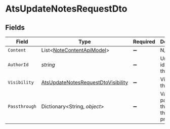 # AtsUpdateNotesRequestDto


## Fields

| Field                                                                                               | Type                                                                                                | Required                                                                                            | Description                                                                                         | Example                                                                                             |
| --------------------------------------------------------------------------------------------------- | --------------------------------------------------------------------------------------------------- | --------------------------------------------------------------------------------------------------- | --------------------------------------------------------------------------------------------------- | --------------------------------------------------------------------------------------------------- |
| `Content`                                                                                           | List<[NoteContentApiModel](../../Models/Components/NoteContentApiModel.md)>                         | :heavy_minus_sign:                                                                                  | N/A                                                                                                 |                                                                                                     |
| `AuthorId`                                                                                          | *string*                                                                                            | :heavy_minus_sign:                                                                                  | Unique identifier of the author                                                                     | 1234567890                                                                                          |
| `Visibility`                                                                                        | [AtsUpdateNotesRequestDtoVisibility](../../Models/Components/AtsUpdateNotesRequestDtoVisibility.md) | :heavy_minus_sign:                                                                                  | Visibility of the note                                                                              | public                                                                                              |
| `Passthrough`                                                                                       | Dictionary<String, *object*>                                                                        | :heavy_minus_sign:                                                                                  | Value to pass through to the provider                                                               | {<br/>"other_known_names": "John Doe"<br/>}                                                         |